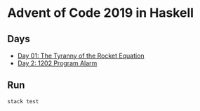 # Advent of Code 2019 in Haskell

## Days

- [Day 01: The Tyranny of the Rocket Equation](https://github.com/haskellicious/aoc2019/tree/master/day01)
- [Day 2: 1202 Program Alarm](https://github.com/haskellicious/aoc2019/tree/master/day02)

## Run

    stack test
